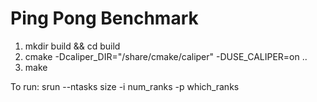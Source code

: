 # Ping Pong Benchmark

1) mkdir build && cd build
2) cmake -Dcaliper_DIR="<path-to-caliper>/share/cmake/caliper" -DUSE_CALIPER=on ..
3) make

To run: srun --ntasks size -i num_ranks -p which_ranks
